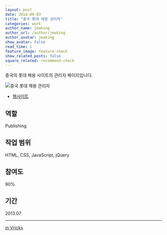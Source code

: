 ```yaml
---
layout: post
date: 2014-09-03
title: "중국 롯데 채용 관리자"
categories: work
author_name: jmaking
author_url: /author/jmaking
author_avatar: jmaking
show_avatar: false
read_time: 1
feature_image: feature-check
show_related_posts: false
square_related: recommend-check
---
```


중국의 롯데 채용 사이트의 관리자 페이지입니다.

![중국 롯데 채용 관리자]({{site.url}}/{{site.baseurl}}img/post-assets/work-lotte-job.png)

- [웹사이트](http://jobmng.lotte.cn/)

## 역할
Publishing

## 작업 범위
HTML, CSS, JavaScript, jQuery

## 참여도
90%

## 기간
2013.07

---
[in Vricks](http://www.vricks.com/vrhome/view.asp?seq=65&pt=3)